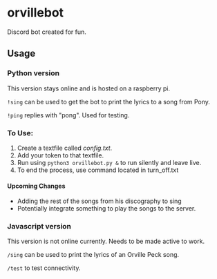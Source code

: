 # orvillebot

Discord bot created for fun. 

## Usage

### Python version

This version stays online and is hosted on a raspberry pi. 

`!sing` can be used to get the bot to print the lyrics to a song from Pony. 

`!ping` replies with "pong". Used for testing. 

### To Use: 

1. Create a textfile called *config.txt*. 
2. Add your token to that textfile. 
3. Run using `python3 orvillebot.py &` to run silently and leave live.
4. To end the process, use command located in turn_off.txt


  #### Upcoming Changes
  * Adding the rest of the songs from his discography to sing
  * Potentially integrate something to play the songs to the server. 

### Javascript version

This version is not online currently. Needs to be made active to work. 

`/sing` can be used to print the lyrics of an Orville Peck song. 

`/test` to test connectivity. 
